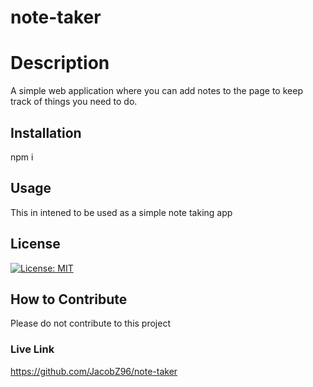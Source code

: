 # note-taker

# Description
A simple web application where you can add notes to the page to keep track of things you need to do. 

## Installation
npm i

## Usage
This in intened to be used as a simple note taking app  

## License 
[![License: MIT](https://img.shields.io/badge/License-MIT-yellow.svg)](https://opensource.org/licenses/MIT)

## How to Contribute 
Please do not contribute to this project 

### Live Link
https://github.com/JacobZ96/note-taker